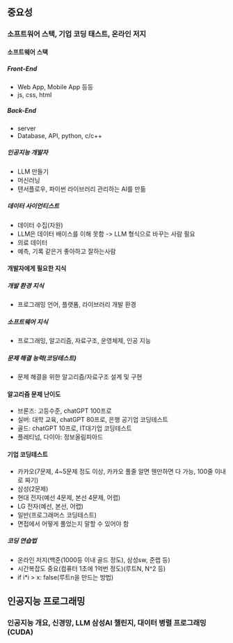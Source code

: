 ## 중요성
### 소프트워어 스택, 기업 코딩 태스트, 온라인 저지
#### 소프트웨어 스택
##### Front-End
- Web App, Mobile App 등등
- js, css, html
##### Back-End
- server
- Database, API, python, c/c++
##### 인공지능 개발자
- LLM 만들기
- 머신러닝
- 텐서플로우, 파이썬 라이브러리 관리하는 AI를 만듦
##### 데이터 사이언티스트
- 데이터 수집(자원)
- LLM은 데이터 배이스를 이해 못함 -> LLM 형식으로 바꾸는 사람 필요
- 의료 데이터
- 예측, 기록 같은거 좋아하고 잘하는사람
#### 개발자에게 필요한 지식
##### 개발 환경 지식
- 프로그래밍 언어, 플랫폼, 라이브러리 개발 환경
##### 소프트웨어 지식
- 프로그래밍, 알고리즘, 자료구조, 운영체제, 인공 지능
##### 문제 해결 능력(코딩테스트)
- 문제 해결을 위한 알고리즘/자료구조 설계 및 구현
#### 알고리즘 문제 난이도
- 브론즈: 고등수준, chatGPT 100프로
- 실버: 대학 교육, chatGPT 80프로, 은행 공기업 코딩테스트
- 골드: chatGPT 10프로, IT대기업 코딩테스트
- 플레티넘, 다이아: 정보올림피아드
#### 기업 코딩테스트
- 카카오(7문제, 4~5문제 정도 이상, 카카오 풀줄 알면 웬만하면 다 가능, 100줄 이내로 짜기)
- 삼성(2문제)
- 현대 전자(예선 4문제, 본선 4문제, 어렵)
- LG 전자(예선, 본선, 어렵)
- 일반(프로그래머스 코딩테스트)
- 면접에서 어떻게 풀었는지 말할 수 있어야 함
##### 코딩 연습법
- 온라인 저지(백준(1000등 이내 골드 정도), 삼성sw, 준랩 등)
- 시간복잡도 중요(컴퓨터 1초에 1억번 정도)(루트N, N^2 등)
- if i*i > x: false(루트n을 만드는 방법)
## 인공지능 프로그래밍
### 인공지능 개요, 신경망, LLM 삼성AI 챌린지, 대이터 병렬 프로그래밍(CUDA)
